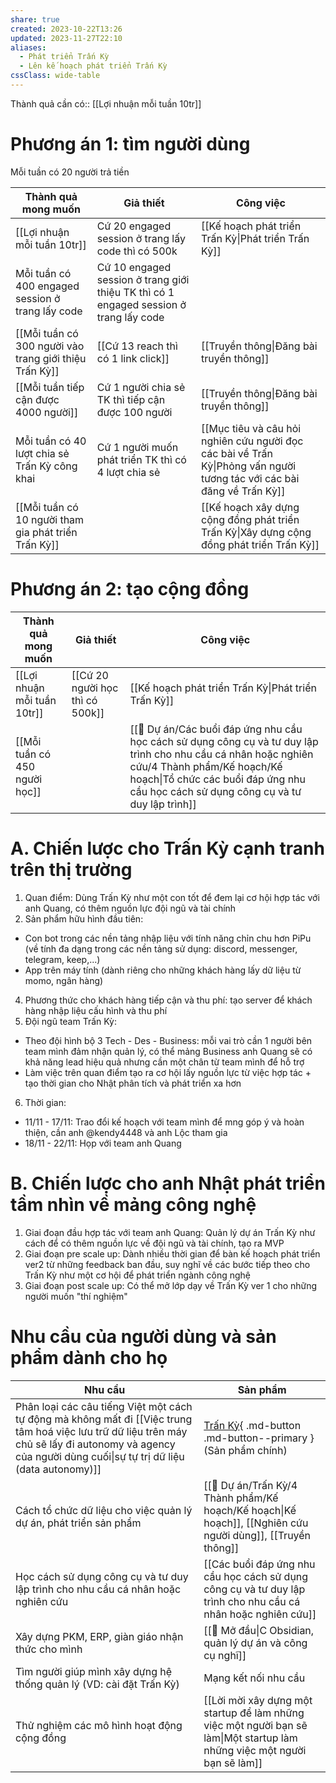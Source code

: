 ```yaml
---
share: true
created: 2023-10-22T13:26
updated: 2023-11-27T22:10
aliases:
  - Phát triển Trấn Kỳ
  - Lên kế hoạch phát triển Trấn Kỳ
cssClass: wide-table
---
```

Thành quả cần có:: [[Lợi nhuận mỗi tuần 10tr]]

# Phương án 1: tìm người dùng
Mỗi tuần có 20 người trả tiền 

| Thành quả mong muốn                                    | Giả thiết                                                                             | Công việc                                                                                                              |
| ------------------------------------------------------ | ------------------------------------------------------------------------------------- | ---------------------------------------------------------------------------------------------------------------------- |
| [[Lợi nhuận mỗi tuần 10tr]]                            | Cứ 20 engaged session ở trang lấy code thì có 500k                                    | [[Kế hoạch phát triển Trấn Kỳ\|Phát triển Trấn Kỳ]]                                                                    |
| Mỗi tuần có 400 engaged session ở trang lấy code       | Cứ 10 engaged session ở trang giới thiệu TK thì có 1 engaged session ở trang lấy code |                                                                                                                        |
| [[Mỗi tuần có 300 người vào trang giới thiệu Trấn Kỳ]] | [[Cứ 13 reach thì có 1 link click]]                                                   | [[Truyền thông\|Đăng bài truyền thông]]                                                                                |
| [[Mỗi tuần tiếp cận được 4000 người]]                  | Cứ 1 người chia sẻ TK thì tiếp cận được 100 người                                     | [[Truyền thông\|Đăng bài truyền thông]]                                                                                |
| Mỗi tuần có 40 lượt chia sẻ Trấn Kỳ công khai          | Cứ 1 người muốn phát triển TK thì có 4 lượt chia sẻ                                   | [[Mục tiêu và câu hỏi nghiên cứu người đọc các bài về Trấn Kỳ\|Phỏng vấn người tương tác với các bài đăng về Trấn Kỳ]] |
| [[Mỗi tuần có 10 người tham gia phát triển Trấn Kỳ]]   |                                                                                       | [[Kế hoạch xây dựng cộng đồng phát triển Trấn Kỳ\|Xây dựng cộng đồng phát triển Trấn Kỳ]]                              |

# Phương án 2: tạo cộng đồng
| Thành quả mong muốn                | Giả thiết                       | Công việc                                                                                                                                                                                                                            |
| ---------------------------------- | ------------------------------- | ------------------------------------------------------------------------------------------------------------------------------------------------------------------------------------------------------------------------------------ |
| [[Lợi nhuận mỗi tuần 10tr]] | [[Cứ 20 người học thì có 500k]] | [[Kế hoạch phát triển Trấn Kỳ\|Phát triển Trấn Kỳ]]                                                                                                                                                                                  |
| [[Mỗi tuần có 450 người học]]      |                                 | [[📐 Dự án/Các buổi đáp ứng nhu cầu học cách sử dụng công cụ và tư duy lập trình cho nhu cầu cá nhân hoặc nghiên cứu/4 Thành phẩm/Kế hoạch/Kế hoạch\|Tổ chức các buổi đáp ứng nhu cầu học cách sử dụng công cụ và tư duy lập trình]] |


# A. Chiến lược cho Trấn Kỳ cạnh tranh trên thị trường
1. Quan điểm: Dùng Trấn Kỳ như một con tốt để đem lại cơ hội hợp tác với anh Quang, có thêm nguồn lực đội ngũ và tài chính
3. Sản phẩm hữu hình đầu tiên:
 - Con bot trong các nền tảng nhập liệu với tính năng chỉn chu hơn PiPu (về tính đa dạng trong các nền tảng sử dụng: discord, messenger, telegram, keep,...)
 - App trên máy tính (dành riêng cho những khách hàng lấy dữ liệu từ momo, ngân hàng)
4. Phương thức cho khách hàng tiếp cận và thu phí: tạo server để khách hàng nhập liệu cấu hình và thu phí
5. Đội ngũ team Trấn Kỳ:
 - Theo đội hình bộ 3 Tech - Des - Business: mỗi vai trò cần 1 người bên team mình đảm nhận quản lý, có thể mảng Business anh Quang sẽ có khả năng lead hiệu quả nhưng cần một chân từ team mình để hỗ trợ
 - Làm việc trên quan điểm tạo ra cơ hội lấy nguồn lực từ việc hợp tác + tạo thời gian cho Nhật phân tích và phát triển xa hơn
6. Thời gian:
 - 11/11 - 17/11: Trao đổi kế hoạch với team mình để mng góp ý và hoàn thiện, cần anh @kendy4448 và anh Lộc tham gia
 - 18/11 - 22/11: Họp với team anh Quang
# B. Chiến lược cho anh Nhật phát triển tầm nhìn về mảng công nghệ
1. Giai đoạn đầu hợp tác với team anh Quang: Quản lý dự án Trấn Kỳ như cách để có thêm nguồn lực về đội ngũ và tài chính, tạo ra MVP
2. Giai đoạn pre scale up: Dành nhiều thời gian để bàn kế hoạch phát triển ver2 từ những feedback ban đầu, suy nghĩ về các bước tiếp theo cho Trấn Kỳ như một cơ hội để phát triển ngành công nghệ
3. Giai đoạn post scale up: Có thể mở lớp dạy về Trấn Kỳ ver 1 cho những người muốn "thí nghiệm"

# Nhu cầu của người dùng và sản phẩm dành cho họ
| Nhu cầu                                                                                                                                                                                                    | Sản phẩm                                                                                                                                                                                                                                                                                                                                                                                                                                                                              |
| ---------------------------------------------------------------------------------------------------------------------------------------------------------------------------------------------------------- | ------------------------------------------------------------------------------------------------------------------------------------------------------------------------------------------------------------------------------------------------------------------------------------------------------------------------------------------------------------------------------------------------------------------------------------------------------------------------------------- |
| Phân loại các câu tiếng Việt một cách tự động mà không mất đi [[Việc trung tâm hoá việc lưu trữ dữ liệu trên máy chủ sẽ lấy đi autonomy và agency của người dùng cuối\|sự tự trị dữ liệu (data autonomy)]] | [Trấn Kỳ](https://lậptrình.quảcầu.cc/%F0%9F%91%8Ftr%E1%BA%A5n%20k%E1%BB%B3/?utm_source=CW+Obsidian%2C+qu%E1%BA%A3n+l%C3%BD+d%E1%BB%B1+%C3%A1n+v%C3%A0+c%C3%B4ng+c%E1%BB%A5+ngh%C4%A9+%C2%BB+L%E1%BB%9Di+m%E1%BB%9Di+tham+gia+startup+c%E1%BB%A7a+c%E1%BB%99ng+%C4%91%E1%BB%93ng&utm_medium=vault&utm_campaign=Tr%E1%BA%A5n+K%E1%BB%B3&utm_content=ph%E1%BA%A7n+%C4%91%E1%BB%91i+t%C6%B0%E1%BB%A3ng+th%E1%BB%A5+h%C6%B0%E1%BB%9Fng){ .md-button .md-button--primary } (Sản phẩm chính) |
| Cách tổ chức dữ liệu cho việc quản lý dự án, phát triển sản phẩm                                                                                                                                           | [[📐 Dự án/Trấn Kỳ/4 Thành phẩm/Kế hoạch/Kế hoạch\|Kế hoạch]], [[Nghiên cứu người dùng]], [[Truyền thông]]                                                                                                                                                                                                                                                                                                                                                                            |
| Học cách sử dụng công cụ và tư duy lập trình cho nhu cầu cá nhân hoặc nghiên cứu                                                                                                                           | [[Các buổi đáp ứng nhu cầu học cách sử dụng công cụ và tư duy lập trình cho nhu cầu cá nhân hoặc nghiên cứu]]                                                                                                                                                                                                                                                                                                                                                                         |
| Xây dựng PKM, ERP, giàn giáo nhận thức cho mình                                                                                                                                                            | [[🌟 Mở đầu\|C Obsidian, quản lý dự án và công cụ nghĩ]]                                                                                                                                                                                                                                                                                                                                                                                                                              |
| Tìm người giúp mình xây dựng hệ thống quản lý (VD: cài đặt Trấn Kỳ)                                                                                                                                        | Mạng kết nối nhu cầu                                                                                                                                                                                                                                                                                                                                                                                                                                                                  |
| Thử nghiệm các mô hình hoạt động cộng đồng                                                                                                                                                                 | [[Lời mời xây dựng một startup để làm những việc một người bạn sẽ làm\|Một startup làm những việc một người bạn sẽ làm]]                                                                                                                                                                                                                                                                                                                                                              |


